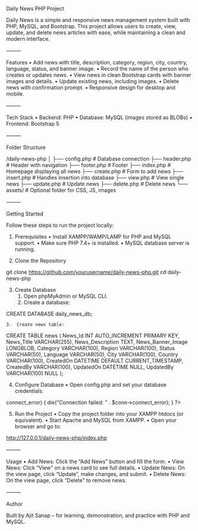 
Daily News PHP Project

Daily News is a simple and responsive news management system built with PHP, MySQL, and Bootstrap. This project allows users to create, view, update, and delete news articles with ease, while maintaining a clean and modern interface.

⸻

Features
	•	Add news with title, description, category, region, city, country, language, status, and banner image.
	•	Record the name of the person who creates or updates news.
	•	View news in clean Bootstrap cards with banner images and details.
	•	Update existing news, including images.
	•	Delete news with confirmation prompt.
	•	Responsive design for desktop and mobile.

⸻

Tech Stack
	•	Backend: PHP
	•	Database: MySQL (images stored as BLOBs)
	•	Frontend: Bootstrap 5

⸻

Folder Structure

/daily-news-php
│
├── config.php         # Database connection
├── header.php         # Header with navigation
├── footer.php         # Footer
├── index.php          # Homepage displaying all news
├── create.php         # Form to add news
├── insert.php         # Handles insertion into database
├── view.php           # View single news
├── update.php         # Update news
├── delete.php         # Delete news
└── assets/            # Optional folder for CSS, JS, images


⸻

Getting Started

Follow these steps to run the project locally:

1. Prerequisites
	•	Install XAMPP/WAMP/LAMP for PHP and MySQL support.
	•	Make sure PHP 7.4+ is installed.
	•	MySQL database server is running.

2. Clone the Repository

git clone https://github.com/yourusername/daily-news-php.git
cd daily-news-php

3. Create Database
	1.	Open phpMyAdmin or MySQL CLI.
	2.	Create a database:

CREATE DATABASE daily_news_db;

	3.	Create news table:

CREATE TABLE news (
    News_Id INT AUTO_INCREMENT PRIMARY KEY,
    News_Title VARCHAR(255),
    News_Description TEXT,
    News_Banner_Image LONGBLOB,
    Category VARCHAR(100),
    Region VARCHAR(100),
    Status VARCHAR(50),
    Language VARCHAR(50),
    City VARCHAR(100),
    Country VARCHAR(100),
    CreatedOn DATETIME DEFAULT CURRENT_TIMESTAMP,
    CreatedBy VARCHAR(100),
    UpdatedOn DATETIME NULL,
    UpdatedBy VARCHAR(100) NULL
);

4. Configure Database
	•	Open config.php and set your database credentials:

<?php
$servername = "localhost";
$username   = "root";        // your DB username
$password   = "";            // your DB password
$dbname     = "daily_news_db";

$conn = new mysqli($servername, $username, $password, $dbname);
if ($conn->connect_error) {
    die("Connection failed: " . $conn->connect_error);
}
?>

5. Run the Project
	•	Copy the project folder into your XAMPP htdocs (or equivalent).
	•	Start Apache and MySQL from XAMPP.
	•	Open your browser and go to:

http://127.0.0.1/daily-news-php/index.php


⸻

Usage
	•	Add News: Click the “Add News” button and fill the form.
	•	View News: Click “View” on a news card to see full details.
	•	Update News: On the view page, click “Update”, make changes, and submit.
	•	Delete News: On the view page, click “Delete” to remove news.

⸻

Author

Built by Ajit Sanap – for learning, demonstration, and practice with PHP and MySQL.
